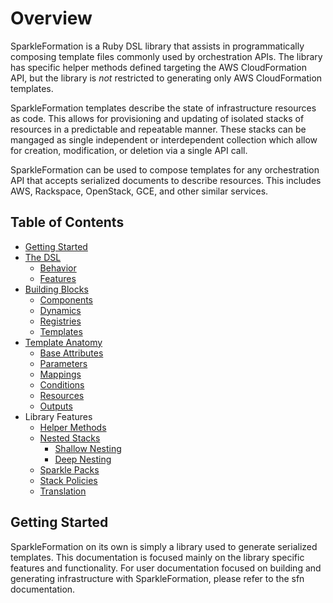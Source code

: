 # Overview

SparkleFormation is a Ruby DSL library that assists in programmatically
composing template files commonly used by orchestration APIs. The library
has specific helper methods defined targeting the AWS CloudFormation
API, but the library is _not_ restricted to generating only AWS CloudFormation
templates.

SparkleFormation templates describe the state of infrastructure resources
as code. This allows for provisioning and updating of isolated stacks of
resources in a predictable and repeatable manner. These stacks can be
mangaged as single independent or interdependent collection which allow
for creation, modification, or deletion via a single API call.

SparkleFormation can be used to compose templates for any orchestration
API that accepts serialized documents to describe resources. This includes
AWS, Rackspace, OpenStack, GCE, and other similar services.

## Table of Contents

- [Getting Started](#getting-started)
- [The DSL](sparkleformation-dsl.md)
  - [Behavior](sparkleformation-dsl.md#behavior)
  - [Features](sparkleformation-dsl.md#features)
- [Building Blocks](building-blocks.md)
  - [Components](building-blocks.md#components)
  - [Dynamics](building-blocks.md#dynamics)
  - [Registries](building-blocks.md#registries)
  - [Templates](building-blocks.md#templates)
- [Template Anatomy](anatomy.md)
  - [Base Attributes](anatomy.md#base-attributes)
  - [Parameters](anatomy.md#parameters)
  - [Mappings](anatomy.md#mappings)
  - [Conditions](anatomy.md#conditions)
  - [Resources](anatomy.md#resources)
  - [Outputs](anatomy.md#outputs)
- Library Features
  - [Helper Methods](helper-methods.md)
  - [Nested Stacks](nested-stacks.md)
    - [Shallow Nesting](nested-stacks.md#shallow-nesting)
    - [Deep Nesting](nested-stacks.md#deep-nesting)
  - [Sparkle Packs](sparkle-packs.md)
  - [Stack Policies](stack-policies.md)
  - [Translation](translation.md)

## Getting Started

SparkleFormation on its own is simply a library used to generate serialized
templates. This documentation is focused mainly on the library specific
features and functionality. For user documentation focused on building and
generating infrastructure with SparkleFormation, please refer to the
sfn documentation.